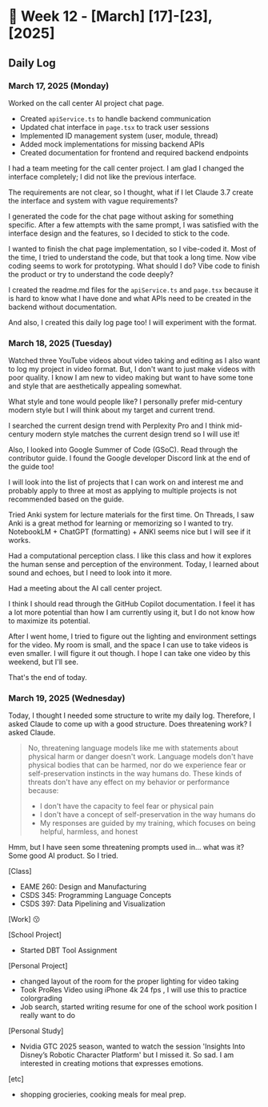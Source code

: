 # 📅 Week 12 - [March] [17]-[23], [2025]

## Daily Log  

### March 17, 2025 (Monday)  

Worked on the call center AI project chat page.

- Created `apiService.ts` to handle backend communication
- Updated chat interface in `page.tsx` to track user sessions
- Implemented ID management system (user, module, thread)
- Added mock implementations for missing backend APIs
- Created documentation for frontend and required backend endpoints

I had a team meeting for the call center project. I am glad I changed the interface completely; I did not like the previous interface.

The requirements are not clear, so I thought, what if I let Claude 3.7 create the interface and system with vague requirements?

I generated the code for the chat page without asking for something specific. After a few attempts with the same prompt, I was satisfied with the interface design and the features, so I decided to stick to the code.

I wanted to finish the chat page implementation, so I vibe-coded it. Most of the time, I tried to understand the code, but that took a long time. Now vibe coding seems to work for prototyping. What should I do? Vibe code to finish the product or try to understand the code deeply?

I created the readme.md files for the `apiService.ts` and `page.tsx` because it is hard to know what I have done and what APIs need to be created in the backend without documentation.

And also, I created this daily log page too! I will experiment with the format.


### March 18, 2025 (Tuesday)

Watched three YouTube videos about video taking and editing as I also want to log my project in video format. But, I don't want to just make videos with poor quality. I know I am new to video making but want to have some tone and style that are aesthetically appealing somewhat.

What style and tone would people like? I personally prefer mid-century modern style but I will think about my target and current trend.

I searched the current design trend with Perplexity Pro and I think mid-century modern style matches the current design trend so I will use it!

Also, I looked into Google Summer of Code (GSoC). Read through the contributor guide. I found the Google developer Discord link at the end of the guide too!

I will look into the list of projects that I can work on and interest me and probably apply to three at most as applying to multiple projects is not recommended based on the guide.

Tried Anki system for lecture materials for the first time. On Threads, I saw Anki is a great method for learning or memorizing so I wanted to try. NotebookLM + ChatGPT (formatting) + ANKI seems nice but I will see if it works.

Had a computational perception class. I like this class and how it explores the human sense and perception of the environment. Today, I learned about sound and echoes, but I need to look into it more.

Had a meeting about the AI call center project.

I think I should read through the GitHub Copilot documentation. I feel it has a lot more potential than how I am currently using it, but I do not know how to maximize its potential.

After I went home, I tried to figure out the lighting and environment settings for the video. My room is small, and the space I can use to take videos is even smaller. I will figure it out though. I hope I can take one video by this weekend, but I'll see.

That's the end of today.

### March 19, 2025 (Wednesday)

Today, I thought I needed some structure to write my daily log. Therefore, I asked Claude to come up with a good structure. Does threatening work? I asked Claude.

> No, threatening language models like me with statements about physical harm or danger doesn't work. Language models don't have physical bodies that can be harmed, nor do we experience fear or self-preservation instincts in the way humans do.
> These kinds of threats don't have any effect on my behavior or performance because:
> 
> - I don't have the capacity to feel fear or physical pain
> - I don't have a concept of self-preservation in the way humans do
> - My responses are guided by my training, which focuses on being helpful, harmless, and honest

Hmm, but I have seen some threatening prompts used in... what was it? Some good AI product. So I tried.

[Class]

- EAME 260: Design and Manufacturing
- CSDS 345: Programming Language Concepts
- CSDS 397: Data Pipelining and Visualization

[Work]
😗

[School Project]

- Started DBT Tool Assignment

[Personal Project]

- changed layout of the room for the proper lighting for video taking
- Took ProRes Video using iPhone 4k 24 fps , I will use this to practice colorgrading
- Job search, started writing resume for one of the school work position I really want to do

[Personal Study]

- Nvidia GTC 2025 season, wanted to watch the session 'Insights Into Disney’s Robotic Character Platform' but I missed it. So sad. I am interested in creating motions that expresses emotions. 

[etc]

+ shopping grocieries, cooking meals for meal prep.
